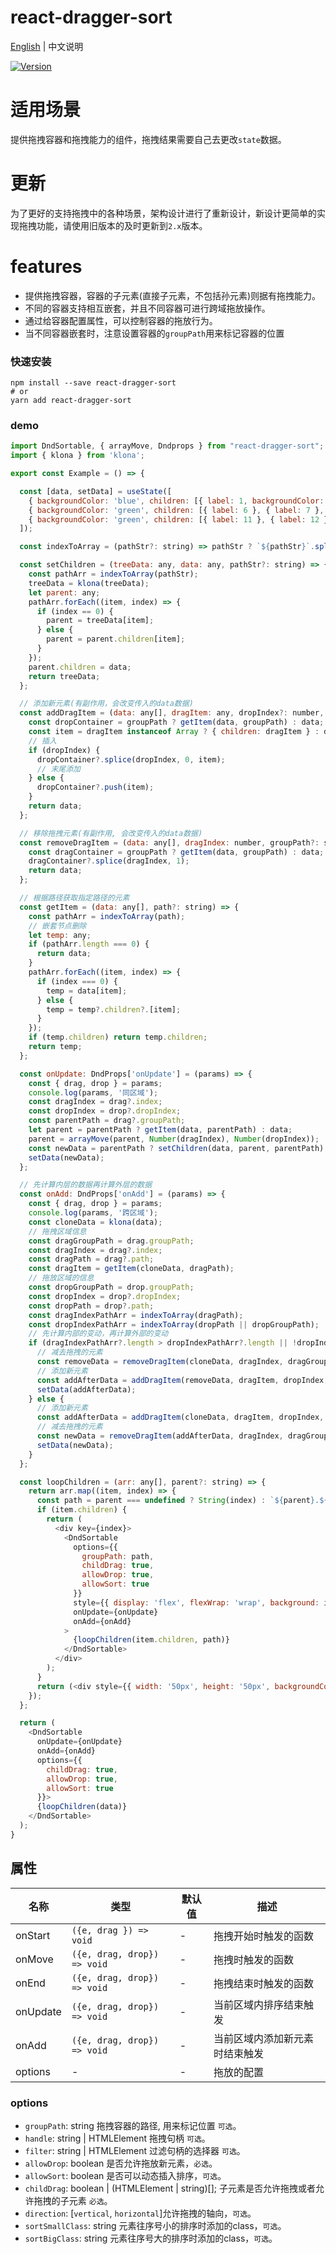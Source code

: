 # react-dragger-sort

[English](./README.md) | 中文说明

[![Version](https://img.shields.io/badge/version-2.0.0-green)](https://www.npmjs.com/package/react-dragger-sort)

# 适用场景

提供拖拽容器和拖拽能力的组件，拖拽结果需要自己去更改`state`数据。

# 更新

为了更好的支持拖拽中的各种场景，架构设计进行了重新设计，新设计更简单的实现拖拽功能，请使用旧版本的及时更新到`2.x`版本。

# features
- 提供拖拽容器，容器的子元素(直接子元素，不包括孙元素)则据有拖拽能力。
- 不同的容器支持相互嵌套，并且不同容器可进行跨域拖放操作。
- 通过给容器配置属性，可以控制容器的拖放行为。
- 当不同容器嵌套时，注意设置容器的`groupPath`用来标记容器的位置

### 快速安装
```
npm install --save react-dragger-sort
# or
yarn add react-dragger-sort
```

### demo
```javascript
import DndSortable, { arrayMove, Dndprops } from "react-dragger-sort";
import { klona } from 'klona';

export const Example = () => {

  const [data, setData] = useState([
    { backgroundColor: 'blue', children: [{ label: 1, backgroundColor: 'green', children: [{ label: 1 }, { label: 2 }, { label: 3 }, { label: 4 }, { label: 5 }] }, { label: 2 }, { label: 3 }, { label: 4 }, { label: 5 }] },
    { backgroundColor: 'green', children: [{ label: 6 }, { label: 7 }, { label: 8 }, { label: 9 }, { label: 10 }] },
    { backgroundColor: 'green', children: [{ label: 11 }, { label: 12 }, { label: 13 }, { label: 14 }, { label: 15 }] }
  ]);

  const indexToArray = (pathStr?: string) => pathStr ? `${pathStr}`.split('.').map(n => +n) : [];

  const setChildren = (treeData: any, data: any, pathStr?: string) => {
    const pathArr = indexToArray(pathStr);
    treeData = klona(treeData);
    let parent: any;
    pathArr.forEach((item, index) => {
      if (index == 0) {
        parent = treeData[item];
      } else {
        parent = parent.children[item];
      }
    });
    parent.children = data;
    return treeData;
  };

  // 添加新元素(有副作用，会改变传入的data数据)
  const addDragItem = (data: any[], dragItem: any, dropIndex?: number, groupPath?: string) => {
    const dropContainer = groupPath ? getItem(data, groupPath) : data;
    const item = dragItem instanceof Array ? { children: dragItem } : dragItem;
    // 插入
    if (dropIndex) {
      dropContainer?.splice(dropIndex, 0, item);
      // 末尾添加
    } else {
      dropContainer?.push(item);
    }
    return data;
  };

  // 移除拖拽元素(有副作用, 会改变传入的data数据)
  const removeDragItem = (data: any[], dragIndex: number, groupPath?: string) => {
    const dragContainer = groupPath ? getItem(data, groupPath) : data;
    dragContainer?.splice(dragIndex, 1);
    return data;
  };

  // 根据路径获取指定路径的元素
  const getItem = (data: any[], path?: string) => {
    const pathArr = indexToArray(path);
    // 嵌套节点删除
    let temp: any;
    if (pathArr.length === 0) {
      return data;
    }
    pathArr.forEach((item, index) => {
      if (index === 0) {
        temp = data[item];
      } else {
        temp = temp?.children?.[item];
      }
    });
    if (temp.children) return temp.children;
    return temp;
  };

  const onUpdate: DndProps['onUpdate'] = (params) => {
    const { drag, drop } = params;
    console.log(params, '同区域');
    const dragIndex = drag?.index;
    const dropIndex = drop?.dropIndex;
    const parentPath = drag?.groupPath;
    let parent = parentPath ? getItem(data, parentPath) : data;
    parent = arrayMove(parent, Number(dragIndex), Number(dropIndex));
    const newData = parentPath ? setChildren(data, parent, parentPath) : parent;
    setData(newData);
  };

  // 先计算内层的数据再计算外层的数据
  const onAdd: DndProps['onAdd'] = (params) => {
    const { drag, drop } = params;
    console.log(params, '跨区域');
    const cloneData = klona(data);
    // 拖拽区域信息
    const dragGroupPath = drag.groupPath;
    const dragIndex = drag?.index;
    const dragPath = drag?.path;
    const dragItem = getItem(cloneData, dragPath);
    // 拖放区域的信息
    const dropGroupPath = drop.groupPath;
    const dropIndex = drop?.dropIndex;
    const dropPath = drop?.path;
    const dragIndexPathArr = indexToArray(dragPath);
    const dropIndexPathArr = indexToArray(dropPath || dropGroupPath);
    // 先计算内部的变动，再计算外部的变动
    if (dragIndexPathArr?.length > dropIndexPathArr?.length || !dropIndexPathArr?.length) {
      // 减去拖拽的元素
      const removeData = removeDragItem(cloneData, dragIndex, dragGroupPath);
      // 添加新元素
      const addAfterData = addDragItem(removeData, dragItem, dropIndex, dropGroupPath);
      setData(addAfterData);
    } else {
      // 添加新元素
      const addAfterData = addDragItem(cloneData, dragItem, dropIndex, dropGroupPath);
      // 减去拖拽的元素
      const newData = removeDragItem(addAfterData, dragIndex, dragGroupPath);
      setData(newData);
    }
  };

  const loopChildren = (arr: any[], parent?: string) => {
    return arr.map((item, index) => {
      const path = parent === undefined ? String(index) : `${parent}.${index}`;
      if (item.children) {
        return (
          <div key={index}>
            <DndSortable
              options={{
                groupPath: path,
                childDrag: true,
                allowDrop: true,
                allowSort: true
              }}
              style={{ display: 'flex', flexWrap: 'wrap', background: item.backgroundColor, width: '200px', marginTop: '10px' }}
              onUpdate={onUpdate}
              onAdd={onAdd}
            >
              {loopChildren(item.children, path)}
            </DndSortable>
          </div>
        );
      }
      return (<div style={{ width: '50px', height: '50px', backgroundColor: 'red', border: '1px solid green' }} key={path}>{item.label}</div>);
    });
  };

  return (
    <DndSortable
      onUpdate={onUpdate}
      onAdd={onAdd}
      options={{
        childDrag: true,
        allowDrop: true,
        allowSort: true
      }}>
      {loopChildren(data)}
    </DndSortable>
  );
}
```

## 属性

| 名称                          | 类型                  | 默认值                                                         | 描述                                                                                                      |
| ----------------------------- | --------------------- | -------------------------------------------------------------- | --------------------------------------------------------------------------------------------------------- |
| onStart                      | `({e, drag }) => void`            | -                                                  | 拖拽开始时触发的函数                                                                                  |
| onMove                      | `({e, drag, drop}) => void`            | -                                                  | 拖拽时触发的函数                                                                                  |
| onEnd                      | `({e, drag, drop}) => void`            | -                                                  | 拖拽结束时触发的函数                                                                                  |
| onUpdate                      | `({e, drag, drop}) => void`            | -                                                  | 当前区域内排序结束触发                                                                                  |
| onAdd                      | `({e, drag, drop}) => void`            | -                                                  | 当前区域内添加新元素时结束触发                                                                                  |
| options                      | -            | -                                                  |  拖放的配置                                                                                 |

### options

- `groupPath`: string 拖拽容器的路径, 用来标记位置 `可选`。
- `handle`: string | HTMLElement 拖拽句柄 `可选`。
- `filter`: string | HTMLElement 过滤句柄的选择器 `可选`。
- `allowDrop`: boolean 是否允许拖放新元素，`必选`。
- `allowSort`: boolean 是否可以动态插入排序，`可选`。
- `childDrag`: boolean | (HTMLElement | string)[]; 子元素是否允许拖拽或者允许拖拽的子元素 `必选`。
- `direction`: [`vertical`, `horizontal`]允许拖拽的轴向，`可选`。
- `sortSmallClass`: string 元素往序号小的排序时添加的class，`可选`。
- `sortBigClass`: string 元素往序号大的排序时添加的class，`可选`。
